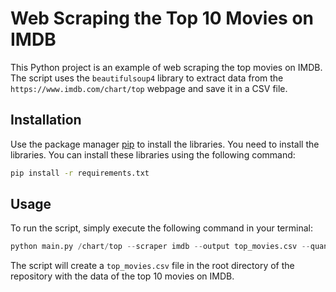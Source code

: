 # Web Scraping the Top 10 Movies on IMDB

This Python project is an example of web scraping the top movies on IMDB. The script uses the `beautifulsoup4` library to extract data from the `https://www.imdb.com/chart/top` webpage and save it in a CSV file.

## Installation

Use the package manager [pip](https://pip.pypa.io/en/stable/) to install the libraries. You need to install the libraries. You can install these libraries using the following command:

```bash
pip install -r requirements.txt
```

## Usage

To run the script, simply execute the following command in your terminal:

```python
python main.py /chart/top --scraper imdb --output top_movies.csv --quantity 10
```

The script will create a `top_movies.csv` file in the root directory of the repository with the data of the top 10 movies on IMDB.
